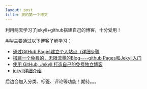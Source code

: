 ```yaml
---
layout: post
title: 我的第一个博文
---
```

利用两天学习了jekyll+github搭建自己的博客，十分受用！

###主要通过以下博客了解学习：
- [通过GitHub Pages建立个人站点（详细步骤](http://www.cnblogs.com/purediy/archive/2013/03/07/2948892.html)
- [搭建一个免费的，无限流量的Blog----github Pages和Jekyll入门](http://www.ruanyifeng.com/blog/2012/08/blogging_with_jekyll.html)
- [使用 GitHub, Jekyll 打造自己的免费独立博客](http://blog.csdn.net/on_1y/article/details/19259435)
- [jekyll详细介绍](http://jekyll.bootcss.com/)

后边会加入分类、标签、评论等功能！期待。。。